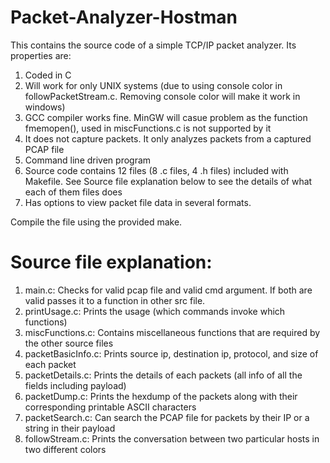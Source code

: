 # Packet-Analyzer-Hostman

This contains the source code of a simple TCP/IP packet analyzer. Its properties are:

1. Coded in C
2. Will work for only UNIX systems (due to using console color in followPacketStream.c. Removing console color will make it work in windows) 
3. GCC compiler works fine. MinGW will casue problem as the function fmemopen(), used in miscFunctions.c is not supported by it
4. It does not capture packets. It only analyzes packets from a captured PCAP file
5. Command line driven program
6. Source code contains 12 files (8 .c files, 4 .h files) included with Makefile. See Source file explanation below to see the details of what each of them files does
7. Has options to view packet file data in several formats. 

Compile the file using the provided make.

# Source file explanation:
1. main.c: Checks for valid pcap file and valid cmd argument. If both are valid passes it to a function in other src file.
2. printUsage.c: Prints the usage (which commands invoke which functions)
3. miscFunctions.c: Contains miscellaneous functions that are required by the other source files
4. packetBasicInfo.c: Prints source ip, destination ip, protocol, and size of each packet
5. packetDetails.c: Prints the details of each packets (all info of all the fields including payload)
6. packetDump.c: Prints the hexdump of the packets along with their corresponding printable ASCII characters
7. packetSearch.c: Can search the PCAP file for packets by their IP or a string in their payload
8. followStream.c: Prints the conversation between two particular hosts in two different colors

